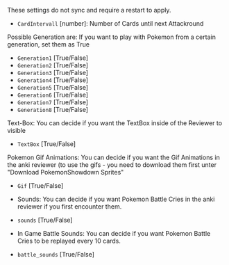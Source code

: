 These settings do not sync and require a restart to apply.

- `CardIntervall` [number]: Number of Cards until next Attackround

Possible Generation are:
If you want to play with Pokemon from a certain generation, set them as True
- `Generation1` [True/False]
- `Generation2` [True/False]
- `Generation3` [True/False]
- `Generation4` [True/False]
- `Generation5` [True/False]
- `Generation6` [True/False]
- `Generation7` [True/False]
- `Generation8` [True/False]

Text-Box:
You can decide if you want the TextBox inside of the Reviewer to visible
- `TextBox` [True/False]

Pokemon Gif Animations:
You can decide if you want the Gif Animations in the anki reviewer (to use the gifs - you need to download them first unter "Download PokemonShowdown Sprites"
- `Gif` [True/False]

- Sounds:
You can decide if you want Pokemon Battle Cries in the anki reviewer if you first encounter them.
- `sounds` [True/False]

- In Game Battle Sounds:
You can decide if you want Pokemon Battle Cries to be replayed every 10 cards.
- `battle_sounds` [True/False]
